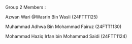 Group 2 Members :

Azwan Wari @Wasrin Bin Wasli (24FTT1125)

Muhammad Adhwa Bin Mohammad Fairuz (24FTT1130)

Mohammad Haziq Irfan bin Mohammad Saidi (24FTT1124)

